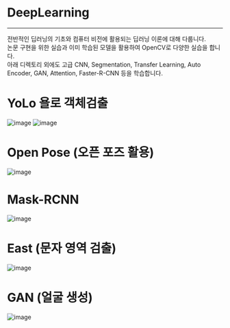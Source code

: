 # DeepLearning
___
전반적인 딥러닝의 기초와 컴퓨터 비전에 활용되는 딥러닝 이론에 대해 다룹니다.  
논문 구현을 위한 실습과 이미 학습된 모델을 활용하여 OpenCV로 다양한 실습을 합니다.  
아래 디렉토리 외에도 고급 CNN, Segmentation, Transfer Learning, Auto Encoder, GAN, Attention, Faster-R-CNN 등을 학습합니다.  

# YoLo 욜로 객체검출  
![image](https://user-images.githubusercontent.com/76835313/113167179-6f8d5500-927e-11eb-865d-67913447db07.png)
![image](https://user-images.githubusercontent.com/76835313/113167187-70be8200-927e-11eb-990d-f6fc956ceb84.png)


# Open Pose (오픈 포즈 활용)  
![image](https://user-images.githubusercontent.com/76835313/111907243-ced9b100-8a97-11eb-8d05-cff9cdba9e97.png)

# Mask-RCNN  
![image](https://user-images.githubusercontent.com/76835313/111907241-c8e3d000-8a97-11eb-9090-cd909e525235.png)

# East (문자 영역 검출)
![image](https://user-images.githubusercontent.com/76835313/111907249-d600bf00-8a97-11eb-8cca-694348e52d4c.png)

# GAN (얼굴 생성)
![image](https://user-images.githubusercontent.com/76835313/112813202-eb3da500-90b8-11eb-9362-0d6823608db6.png)

  
